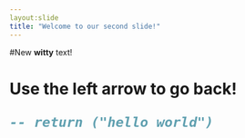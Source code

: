 ```yaml
---
layout:slide
title: "Welcome to our second slide!"
---
```

#New **witty** text! <h1>

Use the left arrow to go back!

```lua
-- return ("hello world")
```